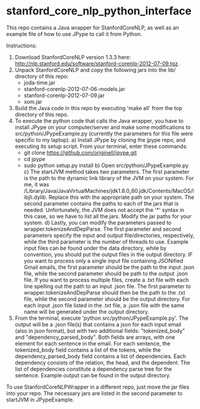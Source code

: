 # stanford_core_nlp_python_interface
This repo contains a Java wrapper for StanfordCoreNLP, as well as an example file of how to use JPype to call it from Python.

Instructions:

1. Download StanfordCoreNLP version 1.3.3 here: http://nlp.stanford.edu/software/stanford-corenlp-2012-07-09.tgz.
2. Unpack StanfordCoreNLP and copy the following jars into the lib/ directory of this repo:
   - joda-time.jar
   - stanford-corenlp-2012-07-06-models.jar
   - stanford-corenlp-2012-07-09.jar
   - xom.jar
3. Build the Java code in this repo by executing 'make all' from the top directory of this repo.
4. To execute the python code that calls the Java wrapper, you have to install JPype on your computer/server and make some
   modifications to src/python/JPypeExample.py (currently the parameters for this file were specific to my laptop).
  a) Install JPype by cloning the jpype repo, and executing its setup script.  From your terminal, enter these commands:
     - git clone https://github.com/originell/jpype.git
     - cd jpype
     - sudo python setup.py install
  b) Open src/python/JPypeExample.py
  c) The startJVM method takes two parameters.  The first parameter is the path to the dynamic link library of the JVM on
     your system.  For me, it was /Library/Java/JavaVirtualMachines/jdk1.8.0_60.jdk/Contents/MacOS/libjli.dylib.  Replace
     this with the appropriate path on your system.  The second parameter contains the paths to each of the jars that is needed.
     Unfortunately, the JVM does not accept the '*' syntax in this case, so we have to list all the jars.  Modify the jar paths
     for your system.
  d) Lastly, you can modify the parameters passed to wrapper.tokenizeAndDepParse.  The first parameter and second parameters
     specify the input and output file/directories, respectively, while the third parameter is the number of threads to use.
     Example input files can be found under the data directory, while by convention, you should put the output files in the
     output directory.  IF you want to process only a single input file containing JSONified Gmail emails, the first parameter
     should be the path to the input .json file, while the second parameter should be path to the output .json file.  If you
     want to process multiple files, create a .txt file with each line spelling out the path to an input .json file.  The
     first parameter to wrapper.tokenizeAndDepParse should then be the path to the .txt file, while the second parameter
     should be the output directory.  For each input .json file listed in the .txt file, a .json file with the same name will
     be generated under the output directory.
5. From the terminal, execute 'python src/python/JPypeExample.py'.  The output will be a .json file(s) that contains a json
   for each input email (also in json format), but with two additional fields: "tokenized_body" and "dependency_parsed_body".
   Both fields are arrays, with one element for each sentence in the email.  For each sentence, the tokenized_body field
   contains a list of the tokens, while the dependency_parsed_body field contains a list of dependencies.  Each dependency
   consists of the relation, the head, and the dependent.  The list of dependencies constitute a dependency parse tree for
   the sentence.  Example output can be found in the output directory.

To use StanfordCoreNLPWrapper in a different repo, just move the jar files into your repo.  The necessary jars are listed in
the second parameter to startJVM in JPypeExample.
